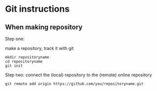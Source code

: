 # Git instructions

## When making repository

Step one: 

make a repository, track it with git

```
mkdir repositoryname
cd repositoryname
git init
```

Step two: connect the (local) repository to the (remote) online repository

```
git remote add origin https://github.com/you/repositoryname.git
```
